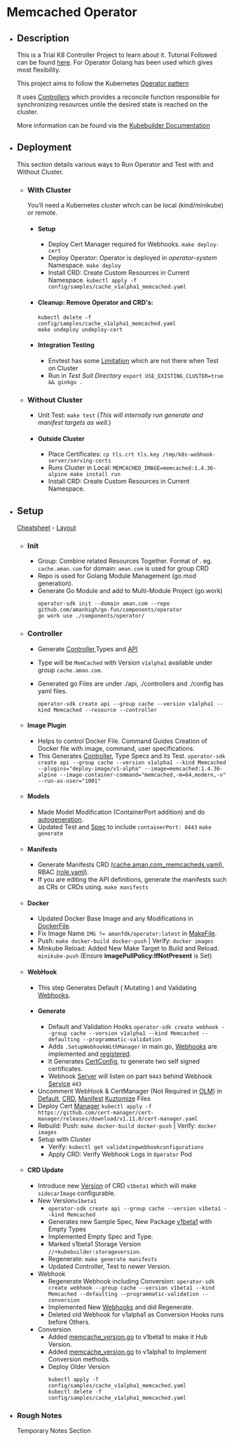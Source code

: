 # Memcached Operator
- ## Description
    This is a Trial K8 Controller Project to learn about it. Tutorial Followed can be found [here](https://sdk.operatorframework.io/docs/building-operators/golang/tutorial/). For Operator Golang has been used which gives most flexibility.  
    
    This project aims to follow the Kubernetes [Operator pattern](https://kubernetes.io/docs/concepts/extend-kubernetes/operator/)  
    
    It uses [Controllers](https://kubernetes.io/docs/concepts/architecture/controller/) which provides a reconcile function responsible for synchronizing resources untile the desired state is reached on the cluster.   
    
    More information can be found via the [Kubebuilder Documentation](https://book.kubebuilder.io/introduction.html)  
- ## Deployment
  This section details various ways to Run Operator and Test with and Without Cluster.  
	- ### With Cluster
	  You’ll need a Kubernetes cluster which can be local (kind/minikube) or remote.  
		- #### Setup
			- Deploy Cert Manager required for Webhooks.
			  `make deploy-cert`  
			- Deploy Operator: Operator is deployed in *operator-system* Namespace.
			  `make deploy`  
			- Install CRD: Create Custom Resources in Current Namespace.
			  `kubectl apply -f config/samples/cache_v1alpha1_memcached.yaml`  
		- #### Cleanup: Remove Operator and CRD's:
		  `kubectl delete -f config/samples/cache_v1alpha1_memcached.yaml`  
		  `make undeploy undeploy-cert`  
		- #### Integration Testing
			- Envtest has some [Limitation](https://book.kubebuilder.io/reference/envtest.html#namespace-usage-limitation) which are not there when Test on Cluster
			- Run in *Test Suit Directory*
			  `export USE_EXISTING_CLUSTER=true && ginkgo .`  
	- ### Without Cluster
		- Unit Test: `make test` (*This will internally run generate and manifest targets as well.*)
		- #### Outside Cluster
			- Place Certificates: `cp tls.crt tls.key /tmp/k8s-webhook-server/serving-certs`
			- Runs Cluster in Local: `MEMCACHED_IMAGE=memcached:1.4.36-alpine make install run`
			- Install CRD: Create Custom Resources in Current Namespace.
- ## Setup
    [Cheatsheet](https://sdk.operatorframework.io/docs/overview/cheat-sheet/)  -  [Layout](https://sdk.operatorframework.io/docs/overview/project-layout/)  
    - ### Init
        - Group: Combine related Resources Together. Format of <group>.<domain> eg. `cache.aman.com` for domain: `aman.com` is used for group CRD
        - Repo is used for Golang Module Management (go.mod generation).
        - Generate Go Module and add to Multi-Module Project (go.work)
            ```
            operator-sdk init --domain aman.com --repo github.com/amanhigh/go-fun/components/operator
            go work use ./components/operator/
            ```
    - ### Controller
        - Generate [Controller](https://book.kubebuilder.io/cronjob-tutorial/controller-overview.html),Types and [API](https://book.kubebuilder.io/cronjob-tutorial/new-api.html)
        - Type will be `MemCached` with Version `v1alpha1` available under group `cache.aman.com`.
        - Generated go Files are under ./api, ./controllers and  ./config has yaml files.
            
            `operator-sdk create api --group cache --version v1alpha1 --kind Memcached --resource --controller`  
    - #### Image Plugin
        - Helps to control Docker File. Command Guides Creation of Docker file with image, command, user specifications.
        - This Generates [Controller](https://github.com/operator-framework/operator-sdk/blob/latest/testdata/go/v3/memcached-operator/controllers/memcached_controller.go), Type Specs and its Test.
            `operator-sdk create api --group cache --version v1alpha1 --kind Memcached --plugins="deploy-image/v1-alpha" --image=memcached:1.4.36-alpine --image-container-command="memcached,-m=64,modern,-v" --run-as-user="1001"`  
    - #### Models
        - Made Model Modification (ContainerPort addition) and do [autogeneration](https://book.kubebuilder.io/cronjob-tutorial/other-api-files.html).
        - Updated Test and [Spec](config/samples/cache_v1alpha1_memcached.yaml) to include `containerPort: 8443`
            `make generate`  
    - #### Manifests
        - Generate Manifests CRD [(cache.aman.com_memcacheds.yaml)](config/crd/bases/cache.aman.com_memcacheds.yaml), RBAC [(role.yaml)](config/rbac/role.yaml).
        - If you are editing the API definitions, generate the manifests such as CRs or CRDs using.
            `make manifests`  
    - #### Docker
        - Updated Docker Base Image and any Modifications in [DockerFile](./Dockerfile).
        - Fix Image Name `IMG ?= amanfdk/operator:latest` in [MakeFile](./Makefile).
        - Push: `make docker-build docker-push` | Verify: `docker images`
        - Minkube Reload:  Added New Make Target to Build and Reload.
            `minikube-push` (Ensure **imagePullPolicy:IfNotPresent** is Set)  
    - #### WebHook
        - This step Generates Default ( Mutating ) and Validating [Webhooks](https://sdk.operatorframework.io/docs/building-operators/golang/webhook/).
        - #### Generate
            - Default and Validation Hooks
                `operator-sdk create webhook --group cache --version v1alpha1 --kind Memcached --defaulting --programmatic-validation`  
            - Adds `.SetupWebhookWithManager` in main.go, [Webhooks](./api/v1alpha1/memcached_webhook.go) are implemented and [registered](./config/default/webhookcainjection_patch.yaml).
            - It Generates [CertConfig](./config/certmanager/certificate.yaml), to generate two self signed certificates.
            - Webhook [Server](./config/default/manager_webhook_patch.yaml) will listen on part `9443` behind Webhook [Service](./config/webhook/service.yaml) `443`
        - Uncomment WebHook & CertManager (Not Required in [OLM](https://github.com/operator-framework/operator-sdk/issues/6257)) in [Default](./config/default/kustomization.yaml), [CRD](./config/crd/kustomization.yaml), [Manifest](./config/manifests/kustomization.yaml) [Kuztomize](https://book.kubebuilder.io/cronjob-tutorial/running-webhook.html#deploy-webhooks) Files
        - Deploy Cert [Manager](https://cert-manager.io/docs/installation/)
            `kubectl apply -f https://github.com/cert-manager/cert-manager/releases/download/v1.11.0/cert-manager.yaml`  
        - Rebuild: Push: `make docker-build docker-push` | Verify: `docker images`
        - Setup with Cluster
            - Verify: `kubectl get validatingwebhookconfigurations`
            - Apply CRD: Verify Webhook Logs in `Operator` Pod
  - #### CRD Update
    - Introduce new [Version](https://vincenthou.medium.com/how-to-create-conversion-webhook-for-my-operator-with-operator-sdk-36f5ee0170de#aec0) of CRD `v1beta1` which will make `sidecarImage` configurable.
    - New Version`v1beta1`
      - `operator-sdk create api --group cache --version v1beta1 --kind Memcached`
      - Generates new Sample Spec, New Package [v1beta1](api/v1beta1) with Empty Types
      - Implemented Empty Spec and Type.
      - Marked v1beta1 Storage Version `//+kubebuilder:storageversion`.
      - Regenerate: `make generate manifests`
      - Updated Controller, Test to newer Version.
    - Webhook
      - Regenerate Webhook including Conversion: `operator-sdk create webhook --group cache --version v1beta1 --kind Memcached --defaulting --programmatic-validation --conversion`
      - Implemented New [Webhooks](api/v1beta1/memcached_webhook.go) and did Regenerate.
      - Deleted old Webhook for v1alpha1 as Conversion Hooks runs before Others.
    - Conversion
      - Added [memcache_version.go](api/v1beta1/memcached_conversion.go) to v1beta1 to make it Hub Version.
      - Added [memcache_version.go](api/v1alpha1/memcached_conversion.go) to v1alpha1 to Implement Conversion methods.
      - Deploy Older Version
        ```
        kubectl apply -f config/samples/cache_v1alpha1_memcached.yaml
        kubectl delete -f config/samples/cache_v1alpha1_memcached.yaml
        ```
- ### Rough Notes
    Temporary Notes Section
